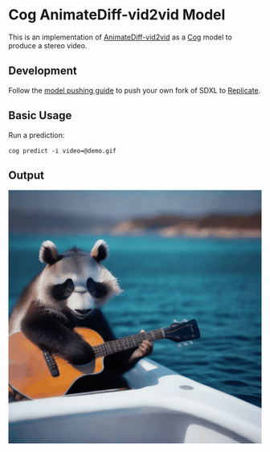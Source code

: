 # Cog AnimateDiff-vid2vid Model

This is an implementation of [AnimateDiff-vid2vid](https://huggingface.co/docs/diffusers/en/api/pipelines/animatediff#animatediffvideotovideopipeline) as a [Cog](https://github.com/replicate/cog) model to produce a stereo video.

## Development

Follow the [model pushing guide](https://replicate.com/docs/guides/push-a-model) to push your own fork of SDXL to [Replicate](https://replicate.com).

## Basic Usage

Run a prediction:

    cog predict -i video=@demo.gif

## Output

![output](output.gif)